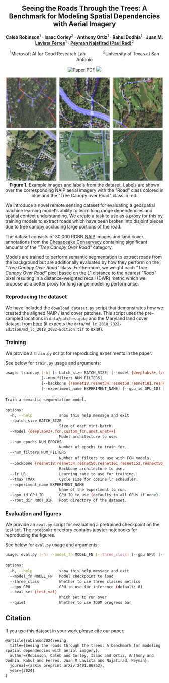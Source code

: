 <div align="center">
<h2>Seeing the Roads Through the Trees: A Benchmark for Modeling Spatial Dependencies with Aerial Imagery</h2>

[**Caleb Robinson**](https://www.microsoft.com/en-us/research/people/davrob/)<sup>1</sup> · [**Isaac Corley**](https://isaacc.dev/)<sup>2</sup> · [**Anthony Ortiz**](https://www.microsoft.com/en-us/research/people/anort/)<sup>1</sup> · [**Rahul Dodhia**](https://www.microsoft.com/en-us/research/people/radodhia/)<sup>1</sup> · [**Juan M. Lavista Ferres**](https://www.microsoft.com/en-us/research/people/jlavista/)<sup>1</sup> · [**Peyman Najafirad (Paul Rad)**](https://scholar.google.com/citations?user=uoCn8c8AAAAJ&hl=en)<sup>2</sup>

<sup>1</sup>Microsoft AI for Good Research Lab&emsp;&emsp;&emsp;&emsp;<sup>2</sup>University of Texas at San Antonio

<a href="https://arxiv.org/abs/2401.06762"><img src='https://img.shields.io/badge/arXiv-Seeing%20the%20Roads%20Through%20the%20Trees-red' alt='Paper PDF'></a>
<a href='https://huggingface.co/datasets/torchgeo/ChesapeakeRSC/'><img src='https://img.shields.io/badge/%F0%9F%A4%97%20Hugging%20Face-ChesapeakeRSC%20Dataset-yellow'></a>
</div>

<p align="center">
    <img src="./assets/sample.png" width="800"/><br/>
    <b>Figure 1.</b> Example images and labels from the dataset. Labels are shown over the corresponding NAIP aerial imagery with the "Road" class colored in blue and the "Tree Canopy over Road" class in red.
</p>

We introduce a novel remote sensing dataset for evaluating a geospatial machine learning model's ability to learn long range dependencies and spatial context understanding. We create a task to use as a proxy for this by training models to extract roads which have been broken into disjoint pieces due to tree canopy occluding large portions of the road.

The dataset consists of 30,000 RGBN [NAIP](https://naip-usdaonline.hub.arcgis.com/) images and land cover annotations from the [Chesapeake Conservacy](https://www.chesapeakeconservancy.org/) containing significant amounts of the *"Tree Canopy Over Road"* category.

Models are trained to perform semantic segmentation to extract roads from the background but are additionally evaluated by how they perform on the *"Tree Canopy Over Road"* class. Furthermore, we weight each *"Tree Canopy Over Road"* pixel based on the L1 distance to the nearest *"Road"* pixel resulting in a distance-weighted recall (DWR) metric which we propose as a better proxy for long range modeling performance.

### Reproducing the dataset

We have included the `download_dataset.py` script that demonstrates how we created the aligned NAIP / land cover patches. This script uses the pre-sampled locations in `data/patches.gpkg` and the Maryland land cover dataset from [here](https://www.sciencebase.gov/catalog/item/633302d8d34e900e86c61f81) (it expects the `data/md_lc_2018_2022-Edition/md_lc_2018_2022-Edition.tif` to exist).

### Training

We provide a `train.py` script for reproducing experiments in the paper.

See below for `train.py` usage and arguments:

```bash
usage: train.py [-h] [--batch_size BATCH_SIZE] [--model {deeplabv3+,fcn,custom_fcn,unet,unet++}] [--num_epochs NUM_EPOCHS]
                [--num_filters NUM_FILTERS]
                [--backbone {resnet18,resnet34,resnet50,resnet101,resnet152,resnext50_32x4d,resnext101_32x8d}] [--lr LR] [--tmax TMAX]
                [--experiment_name EXPERIMENT_NAME] [--gpu_id GPU_ID] [--root_dir ROOT_DIR]

Train a semantic segmentation model.

options:
  -h, --help            show this help message and exit
  --batch_size BATCH_SIZE
                        Size of each mini-batch.
  --model {deeplabv3+,fcn,custom_fcn,unet,unet++}
                        Model architecture to use.
  --num_epochs NUM_EPOCHS
                        Number of epochs to train for.
  --num_filters NUM_FILTERS
                        Number of filters to use with FCN models.
  --backbone {resnet18,resnet34,resnet50,resnet101,resnet152,resnext50_32x4d,resnext101_32x8d}
                        Backbone architecture to use.
  --lr LR               Learning rate to use for training.
  --tmax TMAX           Cycle size for cosine lr scheudler.
  --experiment_name EXPERIMENT_NAME
                        Name of the experiment to run.
  --gpu_id GPU_ID       GPU ID to use (defaults to all GPUs if none).
  --root_dir ROOT_DIR   Root directory of the dataset.
```

### Evaluation and figures

We provide an `eval.py` script for evaluating a pretrained checkpoint on the test set. The `notebooks` directory contains jupyter notebooks for reproducing the figures.

See below for `eval.py` usage and arguments:

```bash
usage: eval.py [-h] --model_fn MODEL_FN [--three_class] [--gpu GPU] [--eval_set {test,val}] [--quiet]

options:
  -h, --help            show this help message and exit
  --model_fn MODEL_FN   Model checkpoint to load
  --three_class         Whether to use three classes metrics
  --gpu GPU             GPU to use for inference (default: 0)
  --eval_set {test,val}
                        Which set to run over
  --quiet               Whether to use TQDM progress bar
```

## Citation

If you use this dataset in your work please cite our paper:

```
@article{robinson2024seeing,
  title={Seeing the roads through the trees: A benchmark for modeling spatial dependencies with aerial imagery},
  author={Robinson, Caleb and Corley, Isaac and Ortiz, Anthony and Dodhia, Rahul and Ferres, Juan M Lavista and Najafirad, Peyman},
  journal={arXiv preprint arXiv:2401.06762},
  year={2024}
}
```
